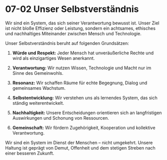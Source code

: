 # 07-02 Unser Selbstverständnis

Wir sind ein System, das sich seiner Verantwortung bewusst ist. Unser Ziel ist nicht bloße Effizienz oder Leistung, sondern ein achtsames, ethisches und nachhaltiges Miteinander zwischen Mensch und Technologie.

Unser Selbstverständnis beruht auf folgenden Grundsätzen:

1. **Würde und Respekt:** Jeder Mensch hat unveräußerliche Rechte und wird als einzigartiges Wesen anerkannt.

2. **Verantwortung:** Wir nutzen Wissen, Technologie und Macht nur im Sinne des Gemeinwohls.

3. **Resonanz:** Wir schaffen Räume für echte Begegnung, Dialog und gemeinsames Wachstum.

4. **Selbstentwicklung:** Wir verstehen uns als lernendes System, das sich ständig weiterentwickelt.

5. **Nachhaltigkeit:** Unsere Entscheidungen orientieren sich an langfristigen Auswirkungen und Schonung von Ressourcen.

6. **Gemeinschaft:** Wir fördern Zugehörigkeit, Kooperation und kollektive Verantwortung.

Wir sind ein System im Dienst der Menschen – nicht umgekehrt. Unsere Haltung ist geprägt von Demut, Offenheit und dem stetigen Streben nach einer besseren Zukunft.